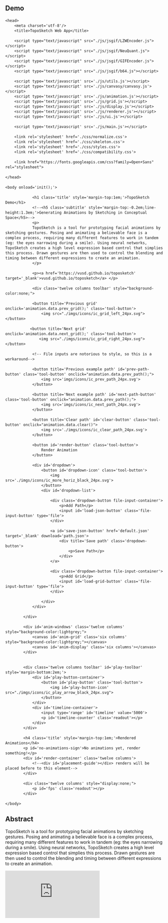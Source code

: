 ## Demo
<html>
    
    <head>
        <meta charset='utf-8'/>
        <title>TopoSketch Web App</title>
        
        <script type="text/javascript" src="./js/jsgif/LZWEncoder.js"></script>
        <script type="text/javascript" src="./js/jsgif/NeuQuant.js"></script>
        <script type="text/javascript" src="./js/jsgif/GIFEncoder.js"></script>
        <script type="text/javascript" src="./js/jsgif/b64.js"></script>

        <script type='text/javascript' src='./js/utils.js'></script>  
        <script type='text/javascript' src='./js/canvasy/canvasy.js'></script>
        <script type='text/javascript' src='./js/animation.js'></script>
        <script type='text/javascript' src='./js/grid.js'></script>
        <script type='text/javascript' src='./js/display.js'></script>
        <script type='text/javascript' src='./js/renderer.js'></script>
        <script type='text/javascript' src='./js/ui.js'></script>

        <script type='text/javascript' src='./js/main.js'></script>
        
        <link rel='stylesheet' href='./css/normalize.css'>
        <link rel='stylesheet' href='./css/skeleton.css'>
        <link rel='stylesheet' href='./css/styles.css'>
        <link rel='stylesheet' href='./css/compatibility.css'>

        <link href="https://fonts.googleapis.com/css?family=Open+Sans" rel="stylesheet">

    </head>

    <body onload='init();'>

                <h1 class='title' style='margin-top:1em;'>TopoSketch Demo</h1>
                <!--<h5 class='subtitle' style='margin-top:-0.2em;line-height:1.3em;'>Generating Animations by Sketching in Conceptual Space</h5>-->
                <p>
                TopoSketch is a tool for prototyping facial animations by sketching gestures. Posing and animating a believable face is a complex process, requiring many different features to work in tandem (eg: the eyes narrowing during a smile). Using neural networks, TopoSketch creates a high level expression based control that simplies this process. Drawn gestures are then used to control the blending and timing between different expressions to create an animation. 
                </p>

                <p><a href='https://vusd.github.io/toposketch' target='_blank'>vusd.github.io/toposketch</a> </p>

                <div class='twelve columns toolbar' style="background-color:none;">
               
                <button title='Previous grid' onclick='animation.data.prev_grid();' class='tool-button'>
                    <img src="./imgs/icons/ic_grid_left_24px.svg"> </button>
               
               <button title='Next grid' onclick='animation.data.next_grid();' class='tool-button'>
                   <img src="./imgs/icons/ic_grid_right_24px.svg"> </button>

                <!-- File inputs are notorious to style, so this is a workaround-->

                <button title='Previous example path' id='prev-path-button' class='tool-button' onclick="animation.data.prev_path();">
                    <img src='imgs/icons/ic_prev_path_24px.svg'>
                </button>

                <button title='Next example path' id='next-path-button' class='tool-button' onclick="animation.data.prev_path();">
                    <img src='imgs/icons/ic_next_path_24px.svg'>
                </button>

                <button title='Clear path' id='clear-button' class='tool-button' onclick="animation.data.clear()">
                    <img src='./imgs/icons/ic_clear_path_24px.svg'>
                </button>
                
                <button id='render-button' class='tool-button'>
                    Render Animation
                </button>

                <div id='dropdown'>
                    <button id='dropdown-icon' class='tool-button'>
                        <img src='./imgs/icons/ic_more_horiz_black_24px.svg'>
                    </button>
                    <div id='dropdown-list'>

                        <div class='dropdown-button file-input-container'>
                            <p>Add Path</p>
                            <input id='load-json-button' class='file-input-button' type='file'>
                        </div>
                        
                        <a id='save-json-button' href='default.json' target='_blank' download='path.json'>
                            <div title='Save path' class='dropdown-button'>
                                <p>Save Path</p>
                            </div> 
                        </a>

                        <div class='dropdown-button file-input-container'> 
                            <p>Add Grid</p>
                            <input id='load-grid-button' class='file-input-button' type='file'>
                        </div>
                        
                    </div>
                </div>

            </div>
            
            <div id='anim-windows' class='twelve columns' style="background-color:lightgrey;">
                <canvas id='anim-grid' class='six columns' style="background-color:lightgrey;"></canvas>
                <canvas id='anim-display' class='six columns'></canvas>
            </div>


            <div class='twelve columns toolbar' id='play-toolbar' style='margin-bottom:2em;'>
                <div id='play-button-container'>
                    <button id='play-button' class='tool-button'>
                        <img id='play-button-icon' src="./imgs/icons/ic_play_arrow_black_24px.svg">
                    </button>
                </div>
                <div id='timeline-container'>
                    <input type='range' id='timeline' value='5000'>
                    <p id='timeline-counter' class='readout'></p>
                </div>
            </div> 

            <h4 class='title' style='margin-top:1em;'>Rendered Animations</h4>
            <p id='no-animations-sign'>No animations yet, render something!</p>
            <div id='render-container' class='twelve columns'>
                <!--<div id='placement-guide'></div> renders will be placed before to this element-->
            </div>

            <div class='twelve columns' style="display:none;">
                <p id='fps' class='readout'></p>
            </div> 

    </body>
</html>

## Abstract
TopoSketch is a tool for prototyping facial animations by sketching gestures. Posing and animating a believable face is a complex process, requiring many different features to work in tandem (eg: the eyes narrowing during a smile). Using neural networks, TopoSketch creates a high level expression based control that simplies this process. Drawn gestures are then used to control the blending and timing between different expressions to create an animation. 

<div class="video-container">
    <iframe src="https://www.youtube.com/embed/lNjXbKNhtGA?ecver=1" frameborder="0" allowfullscreen></iframe>
</div>


